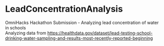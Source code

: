 # LeadConcentrationAnalysis
OmniHacks Hackathon Submission - Analyzing lead concentration of water in schools <br>
Analyzing data from https://healthdata.gov/dataset/lead-testing-school-drinking-water-sampling-and-results-most-recently-reported-beginning
